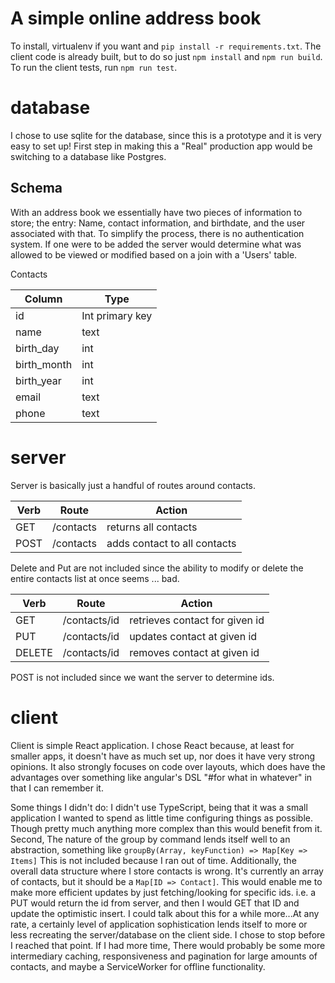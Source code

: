 # A simple online address book
  To install, virtualenv if you want and `pip install -r requirements.txt`.  The client code is already
  built, but to do so just `npm install` and `npm run build`.  To run the client tests, run `npm run test`.

# database
  I chose to use sqlite for the database, since this is a prototype and it is
  very easy to set up!  First step in making this a "Real" production app would
  be switching to a database like Postgres.

## Schema
  With an address book we essentially have two pieces of information to store;
  the entry: Name, contact information, and birthdate, and the user associated with
  that. To simplify the process, there is no authentication system. If one were
  to be added the server would determine what was allowed to be viewed or
  modified based on a join with a 'Users' table.

  Contacts

  Column | Type
  ----|---------
  id | Int primary key
  name | text
  birth_day | int
  birth_month | int
  birth_year | int
  email | text
  phone | text


# server
  Server is basically just a handful of routes around contacts.

  Verb | Route | Action
  -----|-------|-------
  GET | /contacts | returns all contacts
  POST | /contacts | adds contact to all contacts

  Delete and Put are not included since the ability to modify or delete the
  entire contacts list at once seems ... bad.


  Verb | Route | Action
  -----|-------|------
  GET | /contacts/id | retrieves contact for given id
  PUT | /contacts/id | updates contact at given id
  DELETE | /contacts/id | removes contact at given id

  POST is not included since we want the server to determine ids.

# client
  Client is simple React application.  I chose React because, at least for smaller
  apps, it doesn't have as much set up, nor does it have very strong opinions. It
  also strongly focuses on code over layouts, which does have the advantages over
  something like angular's DSL "#for what in whatever" in that I can remember it.

  Some things I didn't do:  I didn't use TypeScript, being that it was a small
  application I wanted to spend as little time configuring things as possible.  
  Though pretty much anything more complex than this would benefit from it.  Second,
  The nature of the group by command lends itself well to an abstraction, something like
    `groupBy(Array, keyFunction) => Map[Key => Items]`
  This is not included because I ran out of time.  Additionally, the overall
  data structure where I store contacts is wrong.  It's currently an array of
  contacts, but it should be a `Map[ID => Contact]`.  This would enable me to
  make more efficient updates by just fetching/looking for specific ids.  i.e. a PUT
  would return the id from server, and then I would GET that ID and update
  the optimistic insert.
  I could talk about this for a while more...At any rate, a certainly level of
  application sophistication lends itself to more or less recreating the server/database
  on the client side.  I chose to stop before I reached that point.  If I had more time,
  There would probably be some more intermediary caching, responsiveness and pagination
  for large amounts of contacts, and maybe a ServiceWorker for offline functionality.
